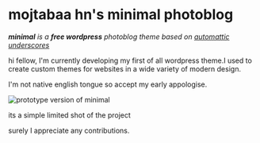 # mojtabaa hn's minimal photoblog
*__minimal__ is a __free wordpress__ photoblog theme based on [automattic underscores](https://github.com/Automattic/_s)*

hi fellow, I'm currently developing my first of all wordpress theme.I used to create custom themes for websites in a wide variety of modern design.

I'm not native english tongue so accept my early appologise.

![prototype version of minimal](http://s6.picofile.com/file/8242464626/minimal.gif)

its a simple limited shot of the project

surely I appreciate any contributions.  
